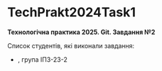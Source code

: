 # TechPrakt2024Task1
**Технологічна практика 2025. Git. Завдання №2**

Список студентів, які виконали завдання:
* , група ІПЗ-23-2
